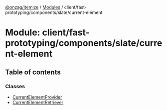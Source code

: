 [@onzag/itemize](../README.md) / [Modules](../modules.md) / client/fast-prototyping/components/slate/current-element

# Module: client/fast-prototyping/components/slate/current-element

## Table of contents

### Classes

- [CurrentElementProvider](../classes/client_fast_prototyping_components_slate_current_element.CurrentElementProvider.md)
- [CurrentElementRetriever](../classes/client_fast_prototyping_components_slate_current_element.CurrentElementRetriever.md)
